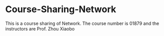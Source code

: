 # Course-Sharing-Network
This is a course sharing of Network. The course number is 01879 and the instructors are Prof. Zhou Xiaobo
